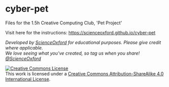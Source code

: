 # cyber-pet
Files for the 1.5h Creative Computing Club, 'Pet Project'

Visit here for the instructions: <https://scienceoxford.github.io/cyber-pet>

*Developed by [ScienceOxford](https://scienceoxford.com) for educational purposes. Please give credit where applicable.
<br>We love seeing what you've created, so tag us when you share! [@ScienceOxford](https://twitter.com/scienceoxford)*


<a rel="license" href="http://creativecommons.org/licenses/by-sa/4.0/"><img alt="Creative Commons License" style="border-width:0" src="https://i.creativecommons.org/l/by-sa/4.0/88x31.png" /></a><br />This work is licensed under a <a rel="license" href="http://creativecommons.org/licenses/by-sa/4.0/">Creative Commons Attribution-ShareAlike 4.0 International License</a>.
